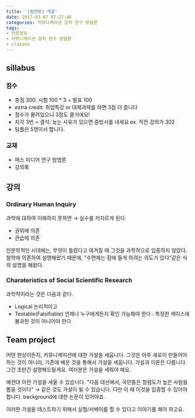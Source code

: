 ```yaml
---
title: '[컴연방] 개괄'
date: 2017-03-07 07:27:46
categories: 커뮤니케이션 양적 연구 방법론
tags:
- 언론정보
- 커뮤니케이션 양적 연구 방법론
- classes
---
```


## sillabus
### 점수
- 총점 300: 시험 100 * 3 + 발표 100
- extra credit: 취업특강 or 대체과제를 하면 3점 더 줍니다
- 점수가 몰려있으니 3점도 클거에요!
- 지각 3번 = 결석: 늦는 사유가 있으면 증빙서를 내세요 ex. 직전 강의가 302
- 팀플은 5명이서 합니다.

<!-- more -->

### 교재
- 매스 미디어 연구 방법론
- 강의록

## 강의
### Ordinary Human Inquiry
과학에 대하여 이해하지 못하면 &rarr; 실수를 저지르게 된다.
- 권위에 의존
- 관습에 의존

인문학적인 시대에는, 무엇이 틀렸다고 여겨질 때 그것을 과학적으로 입증하지 않았다.
철학에 의존하여 설명해왔기 때문에, "수면제는 잠에 들게 하려는 의도가 있다"같은 식의 설명을 해왔다.

### Charateristics of Social Scientific Research
과학적이라는 것은 다음과 같다.
- Logical 논리적이고
- Testable(Falsifiable) 언제나 누구에게든지 확인 가능해야 한다
: 특정한 케이스에 불과한 것이 아니어야 한다


## Team project
어떤 현상이든지, 커뮤니케이션에 대한 가설을 세웁니다.
그것은 아주 새로이 만들어야 하는 것이 아니라,
기존에 배운 것을 통해서 가설을 세웁니다.
가설과 이론은 다릅니다.
그건 조만간 설명해드릴게요.
여러분은 가설을 세워야 해요.

예컨대 이런 가설을 세울 수 있습니다.
"다음 대선에서, 국민들은 청렴도가 높은 사람을 뽑을 것이다"
&rarr; 같은 것도 가설이 될 수 있습니다.
다만 이 때 이것을 입증할 수 있어야 합니다.
background에 대한 논문이 있어야죠.

이러한 가설을 테스트하기 위해서 실험/서베이를 할 수 있다고 이야기를 해야 하고요.
